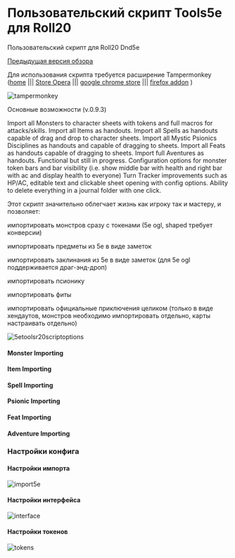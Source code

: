 # Пользовательский скрипт Tools5e для Roll20

Пользовательский скрипт для Roll20 Dnd5e

[Предыдущая версия обзора](https://github.com/palikhov/palant_roll20_setup/wiki/Использование-скрипта-5etools)

Для использования скрипта требуется расширение Tampermonkey \([home](https://tampermonkey.net/) \|\|\| [Store Opera](https://addons.opera.com/ru/extensions/details/tampermonkey-beta/?display=en) \|\|\| [google chrome store](https://chrome.google.com/webstore/detail/tampermonkey/dhdgffkkebhmkfjojejmpbldmpobfkfo) \|\|\| [firefox addon](https://addons.mozilla.org/ru/firefox/addon/tampermonkey/) \)

![tampermonkey](https://raw.githubusercontent.com/palikhov/palant_roll20_setup/master/IMG-tampermonkey-01.png)

Основные возможности \(v.0.9.3\)

Import all Monsters to character sheets with tokens and full macros for attacks/skills. Import all Items as handouts. Import all Spells as handouts capable of drag and drop to character sheets. Import all Mystic Psionics Disciplines as handouts and capable of dragging to sheets. Import all Feats as handouts capable of dragging to sheets. Import full Aventures as handouts. Functional but still in progress. Configuration options for monster token bars and bar visibility \(i.e. show middle bar with health and right bar with ac and display health to everyone\) Turn Tracker improvements such as HP/AC, editable text and clickable sheet opening with config options. Ability to delete everything in a journal folder with one click.

Этот скрипт значительно облегчает жизнь как игроку так и мастеру, и позволяет:

импортировать монстров сразу с токенами \(5e ogl, shaped требует конверсии\)

импортировать предметы из 5e в виде заметок

импортировать заклинания из 5e в виде заметок \(для 5e ogl поддерживается драг-энд-дроп\)

импортировать псионику

импортировать фиты

импортировать официальные приключения целиком \(только в виде хендаутов, монстров необходимо импортировать отдельно, карты настраивать отдельно\)

![5etoolsr20scriptoptions](https://raw.githubusercontent.com/palikhov/palant_roll20_setup/master/img/img-5etoolsr20-v093-01.png)

#### Monster Importing

#### Item Importing

#### Spell Importing

#### Psionic Importing

#### Feat Importing

#### Adventure Importing

### Настройки конфига

#### Настройки импорта

![import5e](https://raw.githubusercontent.com/palikhov/palant_roll20_setup/master/img/img-config-editor-import-v093-01.png)

#### Настройки интерфейса

![interface](https://raw.githubusercontent.com/palikhov/palant_roll20_setup/master/img/img-config-editor-interface-v093-01.png)

#### Настройки токенов

![tokens](https://raw.githubusercontent.com/palikhov/palant_roll20_setup/master/img/img-config-editor-tokens-v093-01.png)

